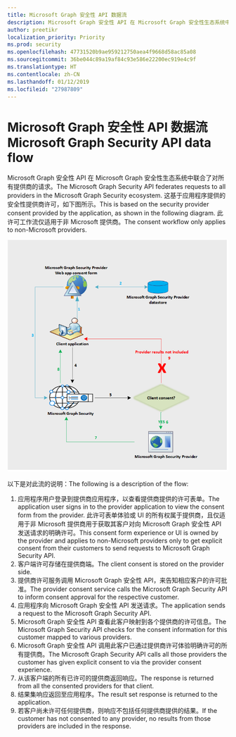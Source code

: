 ```yaml
---
title: Microsoft Graph 安全性 API 数据流
description: Microsoft Graph 安全性 API 在 Microsoft Graph 安全性生态系统中联合了对所有提供商的请求。 这基于应用程序提供的安全性提供商许可，如下图所示。 此许可工作流仅适用于非 Microsoft 提供商。
author: preetikr
localization_priority: Priority
ms.prod: security
ms.openlocfilehash: 47731520b9ae959212750aea4f9668d58ac85a08
ms.sourcegitcommit: 36be044c89a19af84c93e586e22200ec919e4c9f
ms.translationtype: HT
ms.contentlocale: zh-CN
ms.lasthandoff: 01/12/2019
ms.locfileid: "27987809"
---
```

# <a name="microsoft-graph-security-api-data-flow"></a><span data-ttu-id="9a4ea-105">Microsoft Graph 安全性 API 数据流</span><span class="sxs-lookup"><span data-stu-id="9a4ea-105">Microsoft Graph Security API data flow</span></span>

<span data-ttu-id="9a4ea-106">Microsoft Graph 安全性 API 在 Microsoft Graph 安全性生态系统中联合了对所有提供商的请求。</span><span class="sxs-lookup"><span data-stu-id="9a4ea-106">The Microsoft Graph Security API federates requests to all providers in the Microsoft Graph Security ecosystem.</span></span> <span data-ttu-id="9a4ea-107">这基于应用程序提供的安全性提供商许可，如下图所示。</span><span class="sxs-lookup"><span data-stu-id="9a4ea-107">This is based on the security provider consent provided by the application, as shown in the following diagram.</span></span> <span data-ttu-id="9a4ea-108">此许可工作流仅适用于非 Microsoft 提供商。</span><span class="sxs-lookup"><span data-stu-id="9a4ea-108">The consent workflow only applies to non-Microsoft providers.</span></span>

![security_dataflow_1.png](./images/security-dataflow-1.png)

<span data-ttu-id="9a4ea-110">以下是对此流的说明：</span><span class="sxs-lookup"><span data-stu-id="9a4ea-110">The following is a description of the flow:</span></span>

1. <span data-ttu-id="9a4ea-111">应用程序用户登录到提供商应用程序，以查看提供商提供的许可表单。</span><span class="sxs-lookup"><span data-stu-id="9a4ea-111">The application user signs in to the provider application to view the consent form from the provider.</span></span> <span data-ttu-id="9a4ea-112">此许可表单体验或 UI 的所有权属于提供商，且仅适用于非 Microsoft 提供商用于获取其客户对向 Microsoft Graph 安全性 API 发送请求的明确许可。</span><span class="sxs-lookup"><span data-stu-id="9a4ea-112">This consent form experience or UI is owned by the provider and applies to non-Microsoft providers only to get explicit consent from their customers to send requests to Microsoft Graph Security API.</span></span>
2. <span data-ttu-id="9a4ea-113">客户端许可存储在提供商端。</span><span class="sxs-lookup"><span data-stu-id="9a4ea-113">The client consent is stored on the provider side.</span></span>
3. <span data-ttu-id="9a4ea-114">提供商许可服务调用 Microsoft Graph 安全性 API，来告知相应客户的许可批准。</span><span class="sxs-lookup"><span data-stu-id="9a4ea-114">The provider consent service calls the Microsoft Graph Security API to inform consent approval for the respective customer.</span></span>
4. <span data-ttu-id="9a4ea-115">应用程序向 Microsoft Graph 安全性 API 发送请求。</span><span class="sxs-lookup"><span data-stu-id="9a4ea-115">The application sends a request to the Microsoft Graph Security API.</span></span>
5. <span data-ttu-id="9a4ea-116">Microsoft Graph 安全性 API 查看此客户映射到各个提供商的许可信息。</span><span class="sxs-lookup"><span data-stu-id="9a4ea-116">The Microsoft Graph Security API checks for the consent information for this customer mapped to various providers.</span></span>
6. <span data-ttu-id="9a4ea-117">Microsoft Graph 安全性 API 调用此客户已通过提供商许可体验明确许可的所有提供商。</span><span class="sxs-lookup"><span data-stu-id="9a4ea-117">The Microsoft Graph Security API calls all those providers the customer has given explicit consent to via the provider consent experience.</span></span>
7. <span data-ttu-id="9a4ea-118">从该客户端的所有已许可的提供商返回响应。</span><span class="sxs-lookup"><span data-stu-id="9a4ea-118">The response is returned from all the consented providers for that client.</span></span>
8. <span data-ttu-id="9a4ea-119">结果集响应返回至应用程序。</span><span class="sxs-lookup"><span data-stu-id="9a4ea-119">The result set response is returned to the application.</span></span>
9. <span data-ttu-id="9a4ea-120">若客户尚未许可任何提供商，则响应不包括任何提供商提供的结果。</span><span class="sxs-lookup"><span data-stu-id="9a4ea-120">If the customer has not consented to any provider, no results from those providers are included in the response.</span></span>
